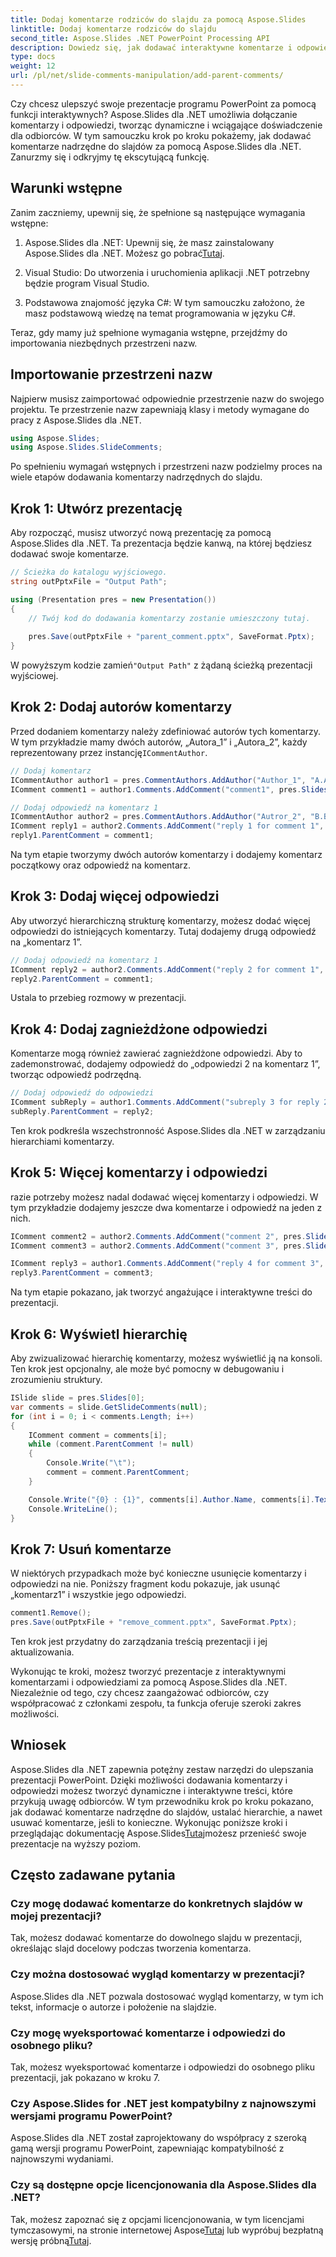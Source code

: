 ```yaml
---
title: Dodaj komentarze rodziców do slajdu za pomocą Aspose.Slides
linktitle: Dodaj komentarze rodziców do slajdu
second_title: Aspose.Slides .NET PowerPoint Processing API
description: Dowiedz się, jak dodawać interaktywne komentarze i odpowiedzi do prezentacji programu PowerPoint za pomocą Aspose.Slides dla .NET. Zwiększ zaangażowanie i współpracę.
type: docs
weight: 12
url: /pl/net/slide-comments-manipulation/add-parent-comments/
---
```


Czy chcesz ulepszyć swoje prezentacje programu PowerPoint za pomocą funkcji interaktywnych? Aspose.Slides dla .NET umożliwia dołączanie komentarzy i odpowiedzi, tworząc dynamiczne i wciągające doświadczenie dla odbiorców. W tym samouczku krok po kroku pokażemy, jak dodawać komentarze nadrzędne do slajdów za pomocą Aspose.Slides dla .NET. Zanurzmy się i odkryjmy tę ekscytującą funkcję.

## Warunki wstępne

Zanim zaczniemy, upewnij się, że spełnione są następujące wymagania wstępne:

1.  Aspose.Slides dla .NET: Upewnij się, że masz zainstalowany Aspose.Slides dla .NET. Możesz go pobrać[Tutaj](https://releases.aspose.com/slides/net/).

2. Visual Studio: Do utworzenia i uruchomienia aplikacji .NET potrzebny będzie program Visual Studio.

3. Podstawowa znajomość języka C#: W tym samouczku założono, że masz podstawową wiedzę na temat programowania w języku C#.

Teraz, gdy mamy już spełnione wymagania wstępne, przejdźmy do importowania niezbędnych przestrzeni nazw.

## Importowanie przestrzeni nazw

Najpierw musisz zaimportować odpowiednie przestrzenie nazw do swojego projektu. Te przestrzenie nazw zapewniają klasy i metody wymagane do pracy z Aspose.Slides dla .NET.

```csharp
using Aspose.Slides;
using Aspose.Slides.SlideComments;
```

Po spełnieniu wymagań wstępnych i przestrzeni nazw podzielmy proces na wiele etapów dodawania komentarzy nadrzędnych do slajdu.

## Krok 1: Utwórz prezentację

Aby rozpocząć, musisz utworzyć nową prezentację za pomocą Aspose.Slides dla .NET. Ta prezentacja będzie kanwą, na której będziesz dodawać swoje komentarze.

```csharp
// Ścieżka do katalogu wyjściowego.
string outPptxFile = "Output Path";

using (Presentation pres = new Presentation())
{
    // Twój kod do dodawania komentarzy zostanie umieszczony tutaj.
    
    pres.Save(outPptxFile + "parent_comment.pptx", SaveFormat.Pptx);
}
```

 W powyższym kodzie zamień`"Output Path"` z żądaną ścieżką prezentacji wyjściowej.

## Krok 2: Dodaj autorów komentarzy

Przed dodaniem komentarzy należy zdefiniować autorów tych komentarzy. W tym przykładzie mamy dwóch autorów, „Autora_1” i „Autora_2”, każdy reprezentowany przez instancję`ICommentAuthor`.

```csharp
// Dodaj komentarz
ICommentAuthor author1 = pres.CommentAuthors.AddAuthor("Author_1", "A.A.");
IComment comment1 = author1.Comments.AddComment("comment1", pres.Slides[0], new PointF(10, 10), DateTime.Now);

// Dodaj odpowiedź na komentarz 1
ICommentAuthor author2 = pres.CommentAuthors.AddAuthor("Autror_2", "B.B.");
IComment reply1 = author2.Comments.AddComment("reply 1 for comment 1", pres.Slides[0], new PointF(10, 10), DateTime.Now);
reply1.ParentComment = comment1;
```

Na tym etapie tworzymy dwóch autorów komentarzy i dodajemy komentarz początkowy oraz odpowiedź na komentarz.

## Krok 3: Dodaj więcej odpowiedzi

Aby utworzyć hierarchiczną strukturę komentarzy, możesz dodać więcej odpowiedzi do istniejących komentarzy. Tutaj dodajemy drugą odpowiedź na „komentarz 1”.

```csharp
// Dodaj odpowiedź na komentarz 1
IComment reply2 = author2.Comments.AddComment("reply 2 for comment 1", pres.Slides[0], new PointF(10, 10), DateTime.Now);
reply2.ParentComment = comment1;
```

Ustala to przebieg rozmowy w prezentacji.

## Krok 4: Dodaj zagnieżdżone odpowiedzi

Komentarze mogą również zawierać zagnieżdżone odpowiedzi. Aby to zademonstrować, dodajemy odpowiedź do „odpowiedzi 2 na komentarz 1”, tworząc odpowiedź podrzędną.

```csharp
// Dodaj odpowiedź do odpowiedzi
IComment subReply = author1.Comments.AddComment("subreply 3 for reply 2", pres.Slides[0], new PointF(10, 10), DateTime.Now);
subReply.ParentComment = reply2;
```

Ten krok podkreśla wszechstronność Aspose.Slides dla .NET w zarządzaniu hierarchiami komentarzy.

## Krok 5: Więcej komentarzy i odpowiedzi

razie potrzeby możesz nadal dodawać więcej komentarzy i odpowiedzi. W tym przykładzie dodajemy jeszcze dwa komentarze i odpowiedź na jeden z nich.

```csharp
IComment comment2 = author2.Comments.AddComment("comment 2", pres.Slides[0], new PointF(10, 10), DateTime.Now);
IComment comment3 = author2.Comments.AddComment("comment 3", pres.Slides[0], new PointF(10, 10), DateTime.Now);

IComment reply3 = author1.Comments.AddComment("reply 4 for comment 3", pres.Slides[0], new PointF(10, 10), DateTime.Now);
reply3.ParentComment = comment3;
```

Na tym etapie pokazano, jak tworzyć angażujące i interaktywne treści do prezentacji.

## Krok 6: Wyświetl hierarchię

Aby zwizualizować hierarchię komentarzy, możesz wyświetlić ją na konsoli. Ten krok jest opcjonalny, ale może być pomocny w debugowaniu i zrozumieniu struktury.

```csharp
ISlide slide = pres.Slides[0];
var comments = slide.GetSlideComments(null);
for (int i = 0; i < comments.Length; i++)
{
    IComment comment = comments[i];
    while (comment.ParentComment != null)
    {
        Console.Write("\t");
        comment = comment.ParentComment;
    }

    Console.Write("{0} : {1}", comments[i].Author.Name, comments[i].Text);
    Console.WriteLine();
}
```

## Krok 7: Usuń komentarze

W niektórych przypadkach może być konieczne usunięcie komentarzy i odpowiedzi na nie. Poniższy fragment kodu pokazuje, jak usunąć „komentarz1” i wszystkie jego odpowiedzi.

```csharp
comment1.Remove();
pres.Save(outPptxFile + "remove_comment.pptx", SaveFormat.Pptx);
```

Ten krok jest przydatny do zarządzania treścią prezentacji i jej aktualizowania.

Wykonując te kroki, możesz tworzyć prezentacje z interaktywnymi komentarzami i odpowiedziami za pomocą Aspose.Slides dla .NET. Niezależnie od tego, czy chcesz zaangażować odbiorców, czy współpracować z członkami zespołu, ta funkcja oferuje szeroki zakres możliwości.

## Wniosek

Aspose.Slides dla .NET zapewnia potężny zestaw narzędzi do ulepszania prezentacji PowerPoint. Dzięki możliwości dodawania komentarzy i odpowiedzi możesz tworzyć dynamiczne i interaktywne treści, które przykują uwagę odbiorców. W tym przewodniku krok po kroku pokazano, jak dodawać komentarze nadrzędne do slajdów, ustalać hierarchie, a nawet usuwać komentarze, jeśli to konieczne. Wykonując poniższe kroki i przeglądając dokumentację Aspose.Slides[Tutaj](https://reference.aspose.com/slides/net/)możesz przenieść swoje prezentacje na wyższy poziom.

## Często zadawane pytania

### Czy mogę dodawać komentarze do konkretnych slajdów w mojej prezentacji?
Tak, możesz dodawać komentarze do dowolnego slajdu w prezentacji, określając slajd docelowy podczas tworzenia komentarza.

### Czy można dostosować wygląd komentarzy w prezentacji?
Aspose.Slides dla .NET pozwala dostosować wygląd komentarzy, w tym ich tekst, informacje o autorze i położenie na slajdzie.

### Czy mogę wyeksportować komentarze i odpowiedzi do osobnego pliku?
Tak, możesz wyeksportować komentarze i odpowiedzi do osobnego pliku prezentacji, jak pokazano w kroku 7.

### Czy Aspose.Slides for .NET jest kompatybilny z najnowszymi wersjami programu PowerPoint?
Aspose.Slides dla .NET został zaprojektowany do współpracy z szeroką gamą wersji programu PowerPoint, zapewniając kompatybilność z najnowszymi wydaniami.

### Czy są dostępne opcje licencjonowania dla Aspose.Slides dla .NET?
 Tak, możesz zapoznać się z opcjami licencjonowania, w tym licencjami tymczasowymi, na stronie internetowej Aspose[Tutaj](https://purchase.aspose.com/buy) lub wypróbuj bezpłatną wersję próbną[Tutaj](https://releases.aspose.com/temporary-license/).